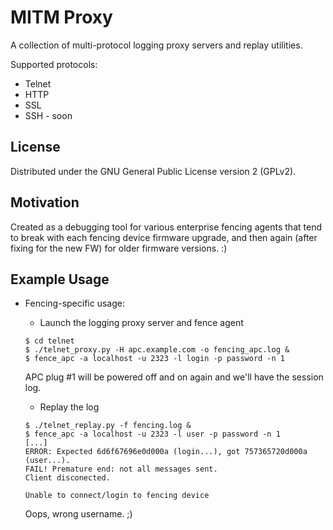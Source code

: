 MITM Proxy
==========
A collection of multi-protocol logging proxy servers and replay utilities.

Supported protocols:
  * Telnet
  * HTTP
  * SSL
  * SSH - soon


License
-------
Distributed under the GNU General Public License version 2 (GPLv2).


Motivation
----------
Created as a debugging tool for various enterprise fencing agents that tend
to break with each fencing device firmware upgrade, and then again (after
fixing for the new FW) for older firmware versions. :)

Example Usage
-------------
* Fencing-specific usage:
  * Launch the logging proxy server and fence agent
  ```
  $ cd telnet
  $ ./telnet_proxy.py -H apc.example.com -o fencing_apc.log &
  $ fence_apc -a localhost -u 2323 -l login -p password -n 1
  ```
  APC plug #1 will be powered off and on again and we'll have the session log.
  
  * Replay the log
  ```
  $ ./telnet_replay.py -f fencing.log &
  $ fence_apc -a localhost -u 2323 -l user -p password -n 1
  [...]
  ERROR: Expected 6d6f67696e0d000a (login...), got 757365720d000a (user...).
  FAIL! Premature end: not all messages sent.
  Client disconected.

  Unable to connect/login to fencing device
  ```
  Oops, wrong username. ;)
